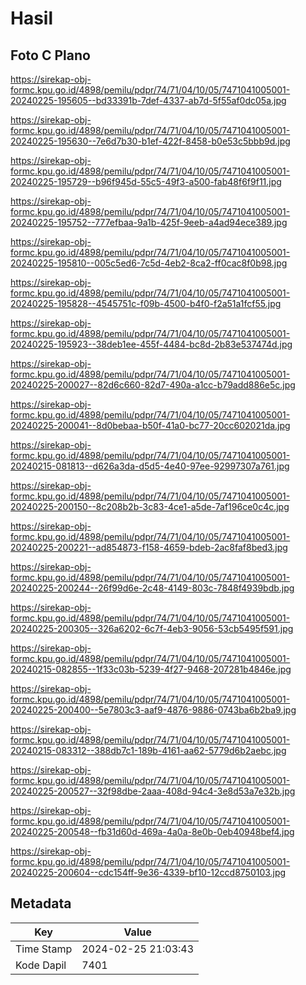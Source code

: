 # Hasil

## Foto C Plano

https://sirekap-obj-formc.kpu.go.id/4898/pemilu/pdpr/74/71/04/10/05/7471041005001-20240225-195605--bd33391b-7def-4337-ab7d-5f55af0dc05a.jpg

https://sirekap-obj-formc.kpu.go.id/4898/pemilu/pdpr/74/71/04/10/05/7471041005001-20240225-195630--7e6d7b30-b1ef-422f-8458-b0e53c5bbb9d.jpg

https://sirekap-obj-formc.kpu.go.id/4898/pemilu/pdpr/74/71/04/10/05/7471041005001-20240225-195729--b96f945d-55c5-49f3-a500-fab48f6f9f11.jpg

https://sirekap-obj-formc.kpu.go.id/4898/pemilu/pdpr/74/71/04/10/05/7471041005001-20240225-195752--777efbaa-9a1b-425f-9eeb-a4ad94ece389.jpg

https://sirekap-obj-formc.kpu.go.id/4898/pemilu/pdpr/74/71/04/10/05/7471041005001-20240225-195810--005c5ed6-7c5d-4eb2-8ca2-ff0cac8f0b98.jpg

https://sirekap-obj-formc.kpu.go.id/4898/pemilu/pdpr/74/71/04/10/05/7471041005001-20240225-195828--4545751c-f09b-4500-b4f0-f2a51a1fcf55.jpg

https://sirekap-obj-formc.kpu.go.id/4898/pemilu/pdpr/74/71/04/10/05/7471041005001-20240225-195923--38deb1ee-455f-4484-bc8d-2b83e537474d.jpg

https://sirekap-obj-formc.kpu.go.id/4898/pemilu/pdpr/74/71/04/10/05/7471041005001-20240225-200027--82d6c660-82d7-490a-a1cc-b79add886e5c.jpg

https://sirekap-obj-formc.kpu.go.id/4898/pemilu/pdpr/74/71/04/10/05/7471041005001-20240225-200041--8d0bebaa-b50f-41a0-bc77-20cc602021da.jpg

https://sirekap-obj-formc.kpu.go.id/4898/pemilu/pdpr/74/71/04/10/05/7471041005001-20240215-081813--d626a3da-d5d5-4e40-97ee-92997307a761.jpg

https://sirekap-obj-formc.kpu.go.id/4898/pemilu/pdpr/74/71/04/10/05/7471041005001-20240225-200150--8c208b2b-3c83-4ce1-a5de-7af196ce0c4c.jpg

https://sirekap-obj-formc.kpu.go.id/4898/pemilu/pdpr/74/71/04/10/05/7471041005001-20240225-200221--ad854873-f158-4659-bdeb-2ac8faf8bed3.jpg

https://sirekap-obj-formc.kpu.go.id/4898/pemilu/pdpr/74/71/04/10/05/7471041005001-20240225-200244--26f99d6e-2c48-4149-803c-7848f4939bdb.jpg

https://sirekap-obj-formc.kpu.go.id/4898/pemilu/pdpr/74/71/04/10/05/7471041005001-20240225-200305--326a6202-6c7f-4eb3-9056-53cb5495f591.jpg

https://sirekap-obj-formc.kpu.go.id/4898/pemilu/pdpr/74/71/04/10/05/7471041005001-20240215-082855--1f33c03b-5239-4f27-9468-207281b4846e.jpg

https://sirekap-obj-formc.kpu.go.id/4898/pemilu/pdpr/74/71/04/10/05/7471041005001-20240225-200400--5e7803c3-aaf9-4876-9886-0743ba6b2ba9.jpg

https://sirekap-obj-formc.kpu.go.id/4898/pemilu/pdpr/74/71/04/10/05/7471041005001-20240215-083312--388db7c1-189b-4161-aa62-5779d6b2aebc.jpg

https://sirekap-obj-formc.kpu.go.id/4898/pemilu/pdpr/74/71/04/10/05/7471041005001-20240225-200527--32f98dbe-2aaa-408d-94c4-3e8d53a7e32b.jpg

https://sirekap-obj-formc.kpu.go.id/4898/pemilu/pdpr/74/71/04/10/05/7471041005001-20240225-200548--fb31d60d-469a-4a0a-8e0b-0eb40948bef4.jpg

https://sirekap-obj-formc.kpu.go.id/4898/pemilu/pdpr/74/71/04/10/05/7471041005001-20240225-200604--cdc154ff-9e36-4339-bf10-12ccd8750103.jpg


## Metadata

| Key        | Value               |
| ---------- | ------------------- |
| Time Stamp | 2024-02-25 21:03:43 |
| Kode Dapil | 7401                |



